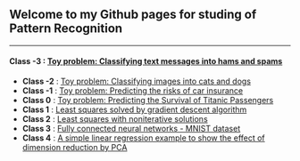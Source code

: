 ## Welcome to my Github pages for studing of Pattern Recognition

---
####  **Class -3** : [Toy problem: Classifying text messages into hams and spams](https://github.com/haitaozhao/Python-Examples-for-Pattern-Recognition/tree/master/-3%20Toy%20problem%20-%20Predcting%20Ham%20or%20Spam)
-  **Class -2** : [Toy problem: Classifying images into cats and dogs](https://github.com/haitaozhao/Python-Examples-for-Pattern-Recognition/tree/master/-2%20Toy%20problem%20-%20Predcting%20Cat%20or%20Dog)
-  **Class -1** : [Toy problem: Predicting the risks of car insurance](https://github.com/haitaozhao/Python-Examples-for-Pattern-Recognition/tree/master/-1%20Toy%20problem%20-%20Predicting%20the%20car%20insurance%20risk) 
-  **Class  0** : [Toy problem: Predicting the Survival of Titanic Passengers](https://github.com/haitaozhao/Python-Examples-for-Pattern-Recognition/tree/master/0%20Toy%20problem%20-%20Predicting%20the%20Survival%20of%20Titanic%20Passengers) 
-  **Class  1** : [Least squares solved by gradient descent algorithm](https://github.com/haitaozhao/Python-Examples-for-Pattern-Recognition/tree/master/1%20Least%20squares%20-%20with%20gradient%20descent%20algorithm)
-  **Class  2** : [Least squares with noniterative solutions](https://github.com/haitaozhao/Python-Examples-for-Pattern-Recognition/commit/90ec283460327e796459302aa5f7707bcb850efa)
-  **Class  3** : [Fully connected neural networks - MNIST dataset](https://github.com/haitaozhao/Python-Examples-for-Pattern-Recognition/tree/master/3%20Fully%20connected%20neural%20networks%20-%20MNIST%20dataset)
-  **Class  4** : [A simple linear regression example to show the effect of dimension reduction by PCA](https://github.com/haitaozhao/Python-Examples-for-Pattern-Recognition/tree/master/4%20Example%20of%20PCA%20for%20Dimension%20Reduction)







